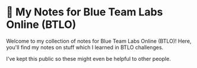 # 📝 My Notes for Blue Team Labs Online (BTLO)

Welcome to my collection of notes for Blue Team Labs Online (BTLO)! Here, you'll find my notes on stuff which I learned in BTLO challenges.

I've kept this public so these might even be helpful to other people.
